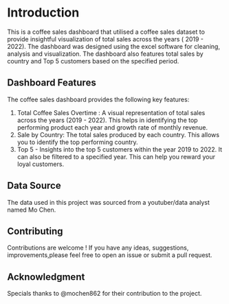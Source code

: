 # Introduction
This is a coffee sales dashboard that utilised a coffee sales dataset to provide insightful visualization of total sales across the years ( 2019 - 2022). The dashboard was designed using the excel software for cleaning, analysis and visualization. The dashboard also features total sales by country and Top 5 customers based on the specified period. 

## Dashboard Features
The coffee sales dashboard provides the following key features:
1. Total Coffee Sales Overtime : A visual representation of total sales across the years (2019 - 2022). This helps in identifying the top performing product each year and growth rate of monthly revenue.
2. Sale by Country: The total sales produced by each country. This allows you to identify the top performing country.
3. Top 5 - Insights into the top 5 customers within the year 2019 to 2022. It can also be filtered to a specified year. This can help you reward your loyal customers.

## Data Source
The data used in this project was sourced from a youtuber/data analyst named Mo Chen.

## Contributing
Contributions are welcome ! If you have any ideas, suggestions, improvements,please feel free to open an issue or submit a pull request. 

## Acknowledgment
Specials thanks to @mochen862 for their contribution to the project.
